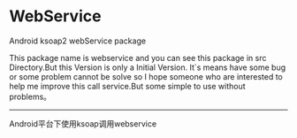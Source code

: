 WebService
==========

Android ksoap2 webService package

This package name is webservice and you can see this package in src Directory.But this Version is only a Initial Version.
It`s means have some bug or some problem cannot be solve so I hope someone who are interested to help me improve this call service.But some simple to use without problems。

--------
Android平台下使用ksoap调用webservice
